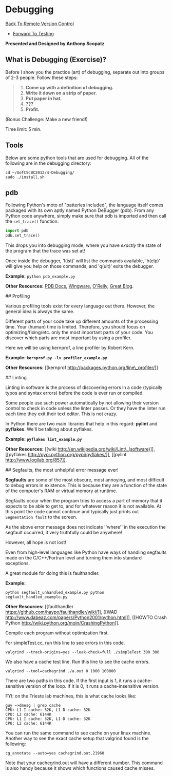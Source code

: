 # Debugging

[Back To Remote Version
Control](http://github.com/thehackerwithin/UofCSCBC2012/tree/master/3b-VersionControlRemote/)
- [Forward To
Testing](http://github.com/thehackerwithin/UofCSCBC2012/tree/master/5-Testing/)

**Presented and Designed by Anthony Scopatz**

## What is Debugging (Exercise)?

Before I show you the practice (art) of debugging, separate out into
groups of 2-3 people. Follow these steps:

> 1.  **Come up with a definition of debugging.**
> 2.  **Write it down on a strip of paper.**
> 3.  **Put paper in hat.**
> 4.  **???**
> 5.  **Profit.**

(Bonus Challenge: Make a new friend!)

Time limit: 5 min.

## Tools

Below are some python tools that are used for debugging. All of the
following are in the debugging directory:

    cd ~/UofCSCBC2012/4-Debugging/
    sudo ./install.sh

## pdb

Following Python's moto of "batteries included", the language itself
comes packaged with its own aptly named Python DeBugger (pdb). From any
Python code anywhere, simply make sure that pdb is imported and then
call the `set_trace()` function.

```python
import pdb
pdb.set_trace()
```

This drops you into debugging mode, where you have *exactly* the state
of the program that the trace was set at!

Once inside the debugger, 'l(ist)' will list the commands available,
'h(elp)' will give you help on those commands, and 'q(uit)' exits the
debugger.

**Example:** `python pdb_example.py`

**Other Resources:** [PDB
Docs](http://docs.python.org/library/pdb.html),
[Wingware](http://wingware.com/doc/debug/advanced),
[O'Reily](http://onlamp.com/pub/a/python/2005/09/01/debugger.html),
[Great
Blog](http://pythonconquerstheuniverse.wordpress.com/category/the-python-debugger/).

\#\# Profiling

Various profiling tools exist for every language out there. However, the
general idea is always the same.

Different parts of your code take up different amounts of the processing
time. Your (human) time is limited. Therefore, you should focus on
optimizing/fixing/etc. only the most important parts of your code. You
discover which parts are most important by using a profiler.

Here we will be using kernprof, a line profiler by Robert Kern.

**Example: `kernprof.py -lv profiler_example.py`**

**Other Resources:** [[kernprof
http://packages.python.org/line\_profiler/]]

\#\# Linting

Linting in software is the process of discovering errors in a code
(typically typos and syntax errors) before the code is ever run or
compiled.

Some people use such power automatically by not allowing their version
control to check in code unless the linter passes. Or they have the
linter run each time they exit their text editor. This is not crazy.

In Python there are two main libraries that help in this regard:
**pylint** and **pyflakes**. We'll be talking about pyflakes.

**Example: `pyflakes lint_example.py`**

**Other Resources:** [[wiki
http://en.wikipedia.org/wiki/Lint\_(software)]], [[pyflakes
http://pypi.python.org/pypi/pyflakes/]], [[pylint
http://www.logilab.org/857]].

\#\# Segfaults, the most unhelpful error message ever!

**Segfaults** are some of the most obscure, most annoying, and most
difficult to debug errors in existence. This is because they are a
function of the state of the computer's RAM or virtual memory at
runtime.

Segfaults occur when the program tries to access a part of memory that
it expects to be able to get to, and for whatever reason it is not
available. At this point the code cannot continue and typically just
prints out `Segmentation fault` to the screen.

As the above error message does not indicate ''where'' in the execution
the segfault occurred, it very truthfully could be anywhere!

However, all hope is not lost!

Even from high-level languages like Python have ways of handling
segfaults made on the C/C++/Fortran level and turning them into standard
exceptions.

A great module for doing this is faulthandler.

**Example:**

`python segfault_unhandled_example.py python segfault_handled_example.py`

**Other Resources:** [[faulthandler
https://github.com/haypo/faulthandler/wiki/]], [[WAD
http://www.dabeaz.com/papers/Python2001/python.html]], [[HOWTO Crash
Python http://wiki.python.org/moin/CrashingPython]].

Compile each program without optimization first.

For simpleTest.cc, run this line to see errors in this code.

    valgrind --track-origins=yes --leak-check=full ./simpleTest 300 300

We also have a cache test line. Run this line to see the cache errors.

    valgrind --tool=cachegrind ./a.out 0 1000 100000

There are two paths in this code. If the first input is 1, it runs a
cache-sensitive version of the loop. If it is 0, it runs a
cache-insensitive version.

FYI: on the Trieste lab machines, this is what cache looks like:

    guy ~>dmesg | grep cache
    CPU: L1 I cache: 32K, L1 D cache: 32K
    CPU: L2 cache: 6144K
    CPU: L1 I cache: 32K, L1 D cache: 32K
    CPU: L2 cache: 6144K

You can run the same command to see cache on your linux machine. Another
way to see the exact cache setup that valgrind found is the following:

    cg_annotate --auto=yes cachegrind.out.21960

Note that your cachegrind.out will have a different number. This command
is also handy because it shows which functions caused cache misses.
